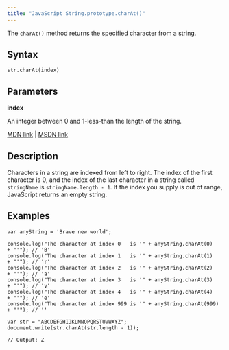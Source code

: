 ```yaml
---
title: "JavaScript String.prototype.charAt()"
---
```


The `charAt()` method returns the specified character from a string.

## Syntax

    str.charAt(index)

## Parameters

**index**

An integer between 0 and 1-less-than the length of the string.

[MDN link](https://developer.mozilla.org/en-US/docs/Web/JavaScript/Reference/Global_Objects/String/charAt) | [MSDN link](https://msdn.microsoft.com/en-us/LIBRary/65zt5h10%28v=vs.94%29.aspx)

## Description

Characters in a string are indexed from left to right. The index of the first character is 0, and the index of the last character in a string called `stringName` is `stringName.length - 1`. If the index you supply is out of range, JavaScript returns an empty string.

## Examples

    var anyString = 'Brave new world';

    console.log("The character at index 0   is '" + anyString.charAt(0)   + "'"); // 'B'
    console.log("The character at index 1   is '" + anyString.charAt(1)   + "'"); // 'r'
    console.log("The character at index 2   is '" + anyString.charAt(2)   + "'"); // 'a'
    console.log("The character at index 3   is '" + anyString.charAt(3)   + "'"); // 'v'
    console.log("The character at index 4   is '" + anyString.charAt(4)   + "'"); // 'e'
    console.log("The character at index 999 is '" + anyString.charAt(999) + "'"); // ''

    var str = "ABCDEFGHIJKLMNOPQRSTUVWXYZ";
    document.write(str.charAt(str.length - 1));

    // Output: Z
